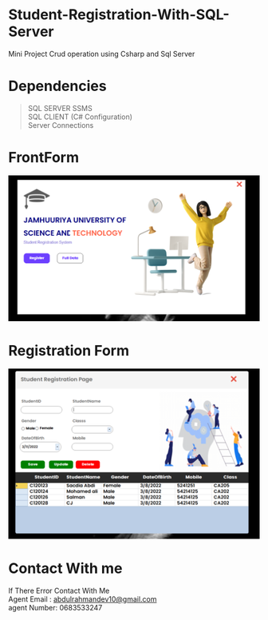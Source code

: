# Student-Registration-With-SQL-Server
Mini Project Crud operation  using Csharp and Sql Server 

# Dependencies
>SQL SERVER SSMS<br>
>SQL CLIENT (C# Configuration)<br>
>Server Connections

# FrontForm
![](t1.png)

# Registration Form
![](t2.png)

# Contact With me
If There Error Contact With Me<br>
Agent Email : abdulrahmandev10@gmail.com<br>
agent Number: 0683533247
